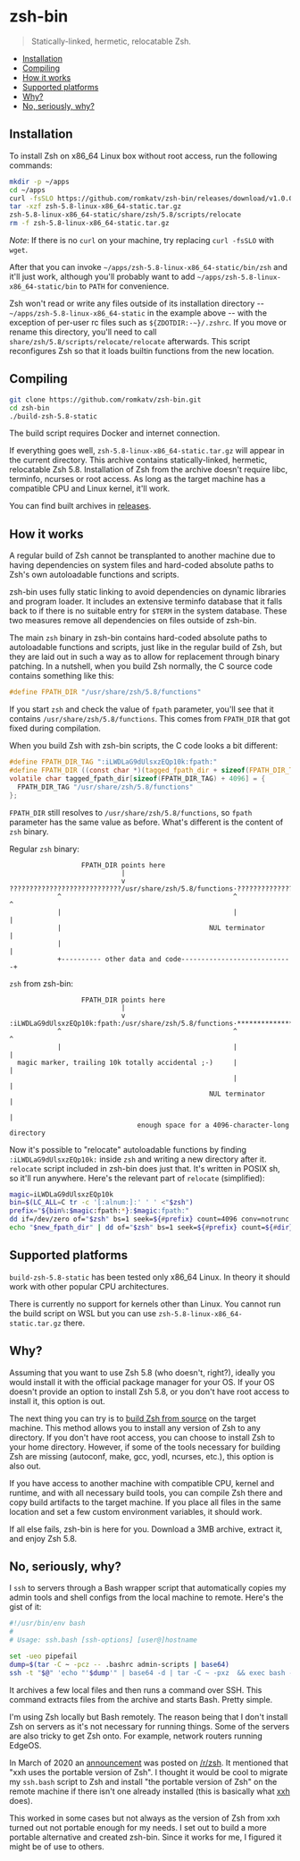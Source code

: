 # zsh-bin

> Statically-linked, hermetic, relocatable Zsh.

- [Installation](#installation)
- [Compiling](#compiling)
- [How it works](#how-it-works)
- [Supported platforms](#supported-platforms)
- [Why?](#why)
- [No, seriously, why?](#no-seriously-why)

## Installation

To install Zsh on x86_64 Linux box without root access, run the following commands:

```sh
mkdir -p ~/apps
cd ~/apps
curl -fsSLO https://github.com/romkatv/zsh-bin/releases/download/v1.0.0/zsh-5.8-linux-x86_64-static.tar.gz
tar -xzf zsh-5.8-linux-x86_64-static.tar.gz
zsh-5.8-linux-x86_64-static/share/zsh/5.8/scripts/relocate
rm -f zsh-5.8-linux-x86_64-static.tar.gz
```

*Note*: If there is no `curl` on your machine, try replacing `curl -fsSLO` with `wget`.

After that you can invoke `~/apps/zsh-5.8-linux-x86_64-static/bin/zsh` and it'll just work,
although you'll probably want to add `~/apps/zsh-5.8-linux-x86_64-static/bin` to `PATH` for
convenience.

Zsh won't read or write any files outside of its installation directory --
`~/apps/zsh-5.8-linux-x86_64-static` in the example above -- with the exception of per-user rc files
such as `${ZDOTDIR:-~}/.zshrc`. If you move or rename this directory, you'll need to call
`share/zsh/5.8/scripts/relocate/relocate` afterwards. This script reconfigures Zsh so that it loads
builtin functions from the new location.

## Compiling

```sh
git clone https://github.com/romkatv/zsh-bin.git
cd zsh-bin
./build-zsh-5.8-static
```

The build script requires Docker and internet connection.

If everything goes well, `zsh-5.8-linux-x86_64-static.tar.gz` will appear in the current directory.
This archive contains statically-linked, hermetic, relocatable Zsh 5.8. Installation of Zsh from the
archive doesn't require libc, terminfo, ncurses or root access. As long as the target machine has a
compatible CPU and Linux kernel, it'll work.

You can find built archives in [releases](https://github.com/romkatv/zsh-bin/releases).

## How it works

A regular build of Zsh cannot be transplanted to another machine due to having dependencies on
system files and hard-coded absolute paths to Zsh's own autoloadable functions and scripts.

zsh-bin uses fully static linking to avoid dependencies on dynamic libraries and program loader. It
includes an extensive terminfo database that it falls back to if there is no suitable entry
for `$TERM` in the system database. These two measures remove all dependencies on files outside of
zsh-bin.

The main `zsh` binary in zsh-bin contains hard-coded absolute paths to autoloadable functions and
scripts, just like in the regular build of Zsh, but they are laid out in such a way as to allow for
replacement through binary patching. In a nutshell, when you build Zsh normally, the C source code
contains something like this:

```c
#define FPATH_DIR "/usr/share/zsh/5.8/functions"
```

If you start `zsh` and check the value of `fpath` parameter, you'll see that it contains
`/usr/share/zsh/5.8/functions`. This comes from `FPATH_DIR` that got fixed during compilation.

When you build Zsh with zsh-bin scripts, the C code looks a bit different:

```c
#define FPATH_DIR_TAG ":iLWDLaG9dUlsxzEQp10k:fpath:"
#define FPATH_DIR ((const char *)(tagged_fpath_dir + sizeof(FPATH_DIR_TAG) - 1))
volatile char tagged_fpath_dir[sizeof(FPATH_DIR_TAG) + 4096] = {
  FPATH_DIR_TAG "/usr/share/zsh/5.8/functions"
};
```

`FPATH_DIR` still resolves to `/usr/share/zsh/5.8/functions`, so `fpath` parameter has the same
value as before. What's different is the content of `zsh` binary.

Regular `zsh` binary:

```text
                  FPATH_DIR points here
                            |
                            v
????????????????????????????/usr/share/zsh/5.8/functions·???????????????????????
            ^                                           ^              ^
            |                                           |              |
            |                                     NUL terminator       |
            |                                                          |
            +---------- other data and code----------------------------+
```

`zsh` from zsh-bin:

```text
                  FPATH_DIR points here
                            |
                            v
:iLWDLaG9dUlsxzEQp10k:fpath:/usr/share/zsh/5.8/functions·***********************
            ^                                           ^              ^
            |                                           |              |
  magic marker, trailing 10k totally accidental ;-)     |              |
                                                        |              |
                                                  NUL terminator       |
                                                                       |
                                enough space for a 4096-character-long directory
```

Now it's possible to "relocate" autoloadable functions by finding `:iLWDLaG9dUlsxzEQp10k:` inside
`zsh` and writing a new directory after it. `relocate` script included in zsh-bin does just
that. It's written in POSIX sh, so it'll run anywhere. Here's the relevant part of `relocate`
(simplified):

```sh
magic=iLWDLaG9dUlsxzEQp10k
bin=$(LC_ALL=C tr -c '[:alnum:]:' ' ' <"$zsh")
prefix="${bin%:$magic:fpath:*}:$magic:fpath:"
dd if=/dev/zero of="$zsh" bs=1 seek=${#prefix} count=4096 conv=notrunc
echo "$new_fpath_dir" | dd of="$zsh" bs=1 seek=${#prefix} count=${#dir} conv=notrunc
```

## Supported platforms

`build-zsh-5.8-static` has been tested only x86_64 Linux. In theory it should work with other
popular CPU architectures.

There is currently no support for kernels other than Linux. You cannot run the build script on WSL
but you can use `zsh-5.8-linux-x86_64-static.tar.gz` there.

## Why?

Assuming that you want to use Zsh 5.8 (who doesn't, right?), ideally you would install it with the
official package manager for your OS. If your OS doesn't provide an option to install Zsh 5.8,
or you don't have root access to install it, this option is out.

The next thing you can try is to [build Zsh from source](
  https://github.com/zsh-users/zsh/blob/master/INSTALL) on the target machine. This method allows
you to install any version of Zsh to any directory. If you don't have root access, you can choose to
install Zsh to your home directory. However, if some of the tools necessary for building Zsh are
missing (autoconf, make, gcc, yodl, ncurses, etc.), this option is also out.

If you have access to another machine with compatible CPU, kernel and runtime, and with all
necessary build tools, you can compile Zsh there and copy build artifacts to the target
machine. If you place all files in the same location and set a few custom environment variables, it
should work.

If all else fails, zsh-bin is here for you. Download a 3MB archive, extract it, and enjoy Zsh 5.8.

## No, seriously, why?

I `ssh` to servers through a Bash wrapper script that automatically copies my admin tools and shell
configs from the local machine to remote. Here's the gist of it:

```zsh
#!/usr/bin/env bash
#
# Usage: ssh.bash [ssh-options] [user@]hostname

set -ueo pipefail
dump=$(tar -C ~ -pcz -- .bashrc admin-scripts | base64)
ssh -t "$@" 'echo "'$dump'" | base64 -d | tar -C ~ -pxz  && exec bash -il'
```

It archives a few local files and then runs a command over SSH. This command extracts files from
the archive and starts Bash. Pretty simple.

I'm using Zsh locally but Bash remotely. The reason being that I don't install Zsh on servers as
it's not necessary for running things. Some of the servers are also tricky to get Zsh onto. For
example, network routers running EdgeOS.

In March of 2020 an [announcement](
  https://www.reddit.com/r/zsh/comments/fiq9w2/bring_zsh_with_ohmyzsh_wherever_you_go_through/) was
posted on [/r/zsh](https://www.reddit.com/r/zsh/). It mentioned that "xxh uses the portable
version of Zsh". I thought it would be cool to migrate my `ssh.bash` script to Zsh and install
"the portable version of Zsh" on the remote machine if there isn't one already installed (this is
basically what [xxh](https://github.com/xxh/xxh) does).

This worked in some cases but not always as the version of Zsh from xxh turned out not portable
enough for my needs. I set out to build a more portable alternative and created zsh-bin. Since it
works for me, I figured it might be of use to others.
